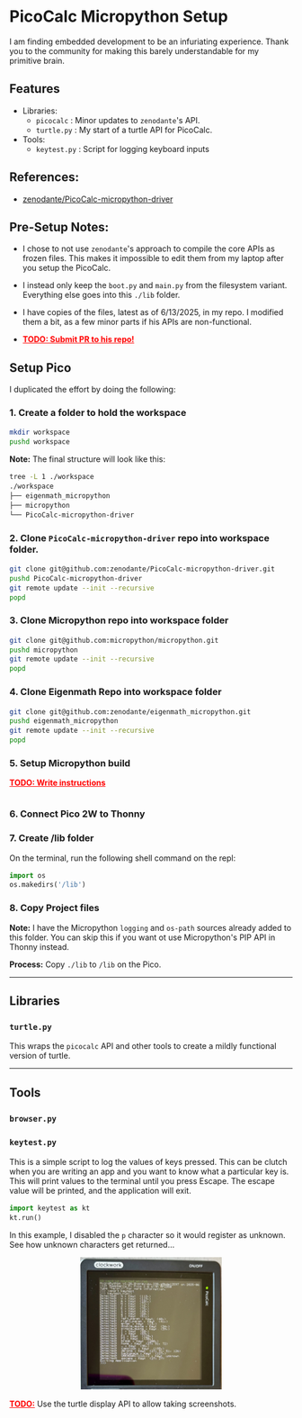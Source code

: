 #  PicoCalc Micropython Setup

I am finding embedded development to be an infuriating experience.  Thank you to the community for making this barely understandable for my primitive brain.

## Features

* Libraries:
    * `picocalc` : Minor updates to `zenodante`'s API.
    * `turtle.py`   : My start of a turtle API for PicoCalc.
* Tools:
    * `keytest.py` :  Script for logging keyboard inputs


## References:

* [zenodante/PicoCalc-micropython-driver](https://github.com/zenodante/PicoCalc-micropython-driver/tree/main)

## Pre-Setup Notes:

* I chose to not use `zenodante`'s approach to compile the core APIs as frozen files.  This makes it impossible to edit them from my laptop after you setup the PicoCalc.

* I instead only keep the `boot.py` and `main.py` from the filesystem variant. Everything else goes into this `./lib` folder.

* I have copies of the files, latest as of 6/13/2025, in my repo.  I modified them a bit, as a few minor parts if his APIs are non-functional. 

* <span style="color:red"><b><u>TODO: Submit PR to his repo!</u></b></span>


## Setup Pico

I duplicated the effort by doing the following:

### 1. Create a folder to hold the workspace

```bash
mkdir workspace
pushd workspace
```

**Note:** The final structure will look like this:

```bash
tree -L 1 ./workspace
./workspace
├── eigenmath_micropython
├── micropython
└── PicoCalc-micropython-driver
```

### 2. Clone `PicoCalc-micropython-driver` repo into workspace folder. 

```bash
git clone git@github.com:zenodante/PicoCalc-micropython-driver.git
pushd PicoCalc-micropython-driver
git remote update --init --recursive
popd
```

### 3. Clone Micropython repo into workspace folder

```bash
git clone git@github.com:micropython/micropython.git
pushd micropython
git remote update --init --recursive
popd
```

### 4. Clone Eigenmath Repo into workspace folder

```bash
git clone git@github.com:zenodante/eigenmath_micropython.git
pushd eigenmath_micropython
git remote update --init --recursive
popd
```

### 5. Setup Micropython build

<span style="color:red"><b><u>TODO: Write instructions</u></b></span>
```bash

```

### 6. Connect Pico 2W to Thonny

### 7. Create /lib folder

On the terminal, run the following shell command on the repl:

```python
import os
os.makedirs('/lib')
```

### 8. Copy Project files

**Note:** I have the Micropython `logging` and `os-path` sources already added to this folder.   You can skip this if you want ot use Micropython's PIP API in Thonny instead.

**Process:** Copy `./lib` to `/lib` on the Pico.

---

## Libraries

### `turtle.py`

This wraps the `picocalc` API and other tools to create a mildly functional version of turtle. 




---

## Tools

### `browser.py`

### `keytest.py`

This is a simple script to log the values of keys pressed.  This can be clutch when you are writing an app and you want to know what a particular key is.  This will print values to the terminal until you press Escape. The escape value will be printed, and the application will exit.

```python
import keytest as kt
kt.run()
```

In this example, I disabled the `p` character so it would register as unknown.  See how unknown characters get returned...

<center>
 <img src='./docs/images/keytest.jpg' width='50%' />
</center>

<span style="color:red"><b><u>TODO:</u></b></span> Use the turtle display API to allow taking screenshots.

